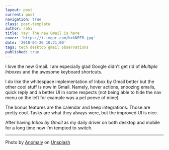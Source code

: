 ```yaml
---
layout: post
current: post
navigation: true
class: post-template
author: rahi
title: Yay! The new Gmail is here
cover: 'https://i.imgur.com/hxkNPEB.jpg'
date: '2018-04-26 10:21:00'
tags: tech desktop gmail observations
published: true
---
```


I love the new Gmail. I am especially glad Google didn't get rid of _Multiple Inboxes_ and the awesome keyboard shortcuts.

I do like the whitespace implementation of Inbox by Gmail better but the other cool stuff is now in Gmail. Namely, hover actions, snoozing emails, quick reply and a better UI in some respects (not being able to hide the nav menu on the left for example was a pet peeve of mine).

The bonus features are the calendar and keep integrations. Those are pretty cool. Tasks are what they always were, but the improved UI is nice.

After having _Inbox by Gmail_ as my daily driver on both desktop and mobile for a long time now I'm tempted to switch.

---

Photo by [Anomaly](https://unsplash.com/photos/oRskqiH7FNc?utm_source=unsplash&utm_medium=referral&utm_content=creditCopyText) on [Unsplash](https://unsplash.com/search/photos/new-gmail?utm_source=unsplash&utm_medium=referral&utm_content=creditCopyText)
